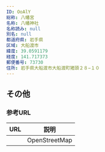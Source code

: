 ```yaml
---
ID: OoAlY
総称: 八幡宮
名称: 八幡神社
名称読み: null
別名: null
都道府県: 岩手県
区域: 大船渡市
緯度: 39.0591179
経度: 141.717373
郵便番号: 73730
住所: 岩手県大船渡市大船渡町猪頭２８−１０
---
```


## その他

### 参考URL

| URL | 説明          |
| --- | ------------- |
|     | OpenStreetMap |
